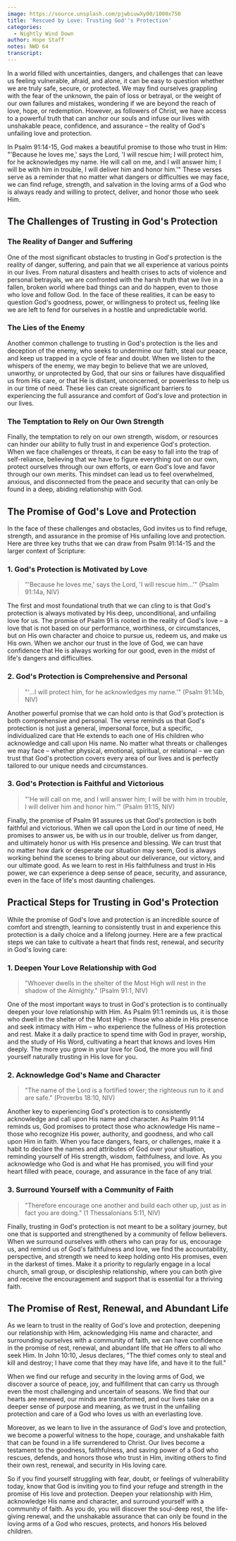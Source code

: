 ```yaml
---
image: https://source.unsplash.com/pjwbiuwXy00/1000x750
title: 'Rescued by Love: Trusting God''s Protection'
categories:
  - Nightly Wind Down
author: Hope Staff
notes: NWD 64
transcript:
---
```

In a world filled with uncertainties, dangers, and challenges that can leave us feeling vulnerable, afraid, and alone, it can be easy to question whether we are truly safe, secure, or protected. We may find ourselves grappling with the fear of the unknown, the pain of loss or betrayal, or the weight of our own failures and mistakes, wondering if we are beyond the reach of love, hope, or redemption. However, as followers of Christ, we have access to a powerful truth that can anchor our souls and infuse our lives with unshakable peace, confidence, and assurance – the reality of God's unfailing love and protection.

In Psalm 91:14-15, God makes a beautiful promise to those who trust in Him: "'Because he loves me,' says the Lord, 'I will rescue him; I will protect him, for he acknowledges my name. He will call on me, and I will answer him; I will be with him in trouble, I will deliver him and honor him.'" These verses serve as a reminder that no matter what dangers or difficulties we may face, we can find refuge, strength, and salvation in the loving arms of a God who is always ready and willing to protect, deliver, and honor those who seek Him.

## The Challenges of Trusting in God's Protection

### The Reality of Danger and Suffering

One of the most significant obstacles to trusting in God's protection is the reality of danger, suffering, and pain that we all experience at various points in our lives. From natural disasters and health crises to acts of violence and personal betrayals, we are confronted with the harsh truth that we live in a fallen, broken world where bad things can and do happen, even to those who love and follow God. In the face of these realities, it can be easy to question God's goodness, power, or willingness to protect us, feeling like we are left to fend for ourselves in a hostile and unpredictable world.

### The Lies of the Enemy

Another common challenge to trusting in God's protection is the lies and deception of the enemy, who seeks to undermine our faith, steal our peace, and keep us trapped in a cycle of fear and doubt. When we listen to the whispers of the enemy, we may begin to believe that we are unloved, unworthy, or unprotected by God, that our sins or failures have disqualified us from His care, or that He is distant, unconcerned, or powerless to help us in our time of need. These lies can create significant barriers to experiencing the full assurance and comfort of God's love and protection in our lives.

### The Temptation to Rely on Our Own Strength

Finally, the temptation to rely on our own strength, wisdom, or resources can hinder our ability to fully trust in and experience God's protection. When we face challenges or threats, it can be easy to fall into the trap of self-reliance, believing that we have to figure everything out on our own, protect ourselves through our own efforts, or earn God's love and favor through our own merits. This mindset can lead us to feel overwhelmed, anxious, and disconnected from the peace and security that can only be found in a deep, abiding relationship with God.

## The Promise of God's Love and Protection

In the face of these challenges and obstacles, God invites us to find refuge, strength, and assurance in the promise of His unfailing love and protection. Here are three key truths that we can draw from Psalm 91:14-15 and the larger context of Scripture:

### 1\. God's Protection is Motivated by Love

> "'Because he loves me,' says the Lord, 'I will rescue him...'" (Psalm 91:14a, NIV)

The first and most foundational truth that we can cling to is that God's protection is always motivated by His deep, unconditional, and unfailing love for us. The promise of Psalm 91 is rooted in the reality of God's love – a love that is not based on our performance, worthiness, or circumstances, but on His own character and choice to pursue us, redeem us, and make us His own. When we anchor our trust in the love of God, we can have confidence that He is always working for our good, even in the midst of life's dangers and difficulties.

### 2\. God's Protection is Comprehensive and Personal

> "'...I will protect him, for he acknowledges my name.'" (Psalm 91:14b, NIV)

Another powerful promise that we can hold onto is that God's protection is both comprehensive and personal. The verse reminds us that God's protection is not just a general, impersonal force, but a specific, individualized care that He extends to each one of His children who acknowledge and call upon His name. No matter what threats or challenges we may face – whether physical, emotional, spiritual, or relational – we can trust that God's protection covers every area of our lives and is perfectly tailored to our unique needs and circumstances.

### 3\. God's Protection is Faithful and Victorious

> "'He will call on me, and I will answer him; I will be with him in trouble, I will deliver him and honor him.'" (Psalm 91:15, NIV)

Finally, the promise of Psalm 91 assures us that God's protection is both faithful and victorious. When we call upon the Lord in our time of need, He promises to answer us, be with us in our trouble, deliver us from danger, and ultimately honor us with His presence and blessing. We can trust that no matter how dark or desperate our situation may seem, God is always working behind the scenes to bring about our deliverance, our victory, and our ultimate good. As we learn to rest in His faithfulness and trust in His power, we can experience a deep sense of peace, security, and assurance, even in the face of life's most daunting challenges.

## Practical Steps for Trusting in God's Protection

While the promise of God's love and protection is an incredible source of comfort and strength, learning to consistently trust in and experience this protection is a daily choice and a lifelong journey. Here are a few practical steps we can take to cultivate a heart that finds rest, renewal, and security in God's loving care:

### 1\. Deepen Your Love Relationship with God

> "Whoever dwells in the shelter of the Most High will rest in the shadow of the Almighty." (Psalm 91:1, NIV)

One of the most important ways to trust in God's protection is to continually deepen your love relationship with Him. As Psalm 91:1 reminds us, it is those who dwell in the shelter of the Most High – those who abide in His presence and seek intimacy with Him – who experience the fullness of His protection and rest. Make it a daily practice to spend time with God in prayer, worship, and the study of His Word, cultivating a heart that knows and loves Him deeply. The more you grow in your love for God, the more you will find yourself naturally trusting in His love for you.

### 2\. Acknowledge God's Name and Character

> "The name of the Lord is a fortified tower; the righteous run to it and are safe." (Proverbs 18:10, NIV)

Another key to experiencing God's protection is to consistently acknowledge and call upon His name and character. As Psalm 91:14 reminds us, God promises to protect those who acknowledge His name – those who recognize His power, authority, and goodness, and who call upon Him in faith. When you face dangers, fears, or challenges, make it a habit to declare the names and attributes of God over your situation, reminding yourself of His strength, wisdom, faithfulness, and love. As you acknowledge who God is and what He has promised, you will find your heart filled with peace, courage, and assurance in the face of any trial.

### 3\. Surround Yourself with a Community of Faith

> "Therefore encourage one another and build each other up, just as in fact you are doing." (1 Thessalonians 5:11, NIV)

Finally, trusting in God's protection is not meant to be a solitary journey, but one that is supported and strengthened by a community of fellow believers. When we surround ourselves with others who can pray for us, encourage us, and remind us of God's faithfulness and love, we find the accountability, perspective, and strength we need to keep holding onto His promises, even in the darkest of times. Make it a priority to regularly engage in a local church, small group, or discipleship relationship, where you can both give and receive the encouragement and support that is essential for a thriving faith.

## The Promise of Rest, Renewal, and Abundant Life

As we learn to trust in the reality of God's love and protection, deepening our relationship with Him, acknowledging His name and character, and surrounding ourselves with a community of faith, we can have confidence in the promise of rest, renewal, and abundant life that He offers to all who seek Him. In John 10:10, Jesus declares, "The thief comes only to steal and kill and destroy; I have come that they may have life, and have it to the full."

When we find our refuge and security in the loving arms of God, we discover a source of peace, joy, and fulfillment that can carry us through even the most challenging and uncertain of seasons. We find that our hearts are renewed, our minds are transformed, and our lives take on a deeper sense of purpose and meaning, as we trust in the unfailing protection and care of a God who loves us with an everlasting love.

Moreover, as we learn to live in the assurance of God's love and protection, we become a powerful witness to the hope, courage, and unshakable faith that can be found in a life surrendered to Christ. Our lives become a testament to the goodness, faithfulness, and saving power of a God who rescues, defends, and honors those who trust in Him, inviting others to find their own rest, renewal, and security in His loving care.

So if you find yourself struggling with fear, doubt, or feelings of vulnerability today, know that God is inviting you to find your refuge and strength in the promise of His love and protection. Deepen your relationship with Him, acknowledge His name and character, and surround yourself with a community of faith. As you do, you will discover the soul-deep rest, the life-giving renewal, and the unshakable assurance that can only be found in the loving arms of a God who rescues, protects, and honors His beloved children.